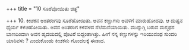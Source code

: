 +++
title = "10 ಸೂರೆವೋಯಿತು ಚಿತ್ತ"

+++
10. ಕೀಚಕನ ಅಂತರಂಗವು ಸೂರೆಹೋಯಿತು. ಅವನ ಕಣ್ಣುಗಳು ಅವಳಿಗೆ ಮಾರುಹೋದವು. ಆ ದುಷ್ಟನ ಧೈರ್ಯ ಕಳಚಿಹೋಯಿತು. ಅವನ ಅಂತರಂಗ ಕಳವಳದ ನೆಲೆಮನೆಯಾಯಿತು. ಮುನ್ನುಗ್ಗಿ ಬರುವ ಮನ್ಮಥನ ಬಾಣದಿಂದಾಗಿ ಅವನ ಹೃದಯದಲ್ಲಿ ಪೊಟರೆ ಬಿದ್ದಂತಾಗಿತ್ತು. ಹೀಗೆ ನನ್ನ ಕಣ್ಣುಗಳನ್ನು ಇರಿಯುವಂಥ ಸುಂದರಿ ಯಾರಿವಳು ? ಎಂದುಕೊಂಡು ಕೀಚಕನು ಗೊಂದಲಕ್ಕೆ ಈಡಾದ.